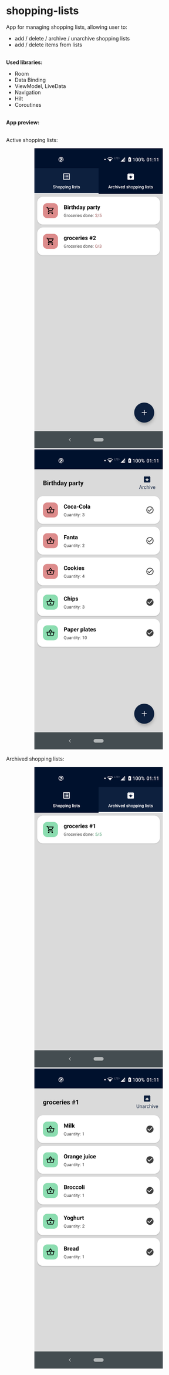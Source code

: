 # shopping-lists
App for managing shopping lists, allowing user to:
- add / delete / archive / unarchive shopping lists
- add / delete items from lists

</br><strong>Used libraries:</strong></br>
- Room
- Data Binding
- ViewModel, LiveData
- Navigation
- Hilt
- Coroutines

</br><strong>App preview:</strong></br><br/>

Active shopping lists:<br/>
<p align="center">
  <img width="350" src="preview/01.png">
  <img width="350" src="preview/02.png">
</p>

Archived shopping lists:<br/>
<p align="center">
  <img width="350" src="preview/03.png">
  <img width="350" src="preview/04.png">
</p>
 
